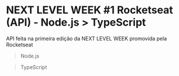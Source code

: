 # NEXT LEVEL WEEK #1 Rocketseat (API) - Node.js > TypeScript

API feita na primeira edição da NEXT LEVEL WEEK promovida pela Rocketseat

> Node.js 

> TypeScript
